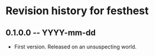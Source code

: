 # Revision history for festhest

## 0.1.0.0 -- YYYY-mm-dd

* First version. Released on an unsuspecting world.
